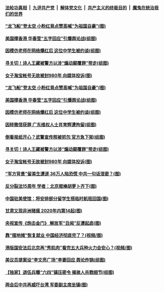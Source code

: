 

####  [法轮功真相](../../../../basic/blob/master/README.md?t=06011331) &nbsp;|&nbsp; [九评共产党](../../../../9ping.md/blob/master/README.md?t=06011331) &nbsp;|&nbsp; [解体党文化](../../../../jtdwh.md/blob/master/README.md?t=06011331)  &nbsp;|&nbsp; [共产主义的终极目的](../../../../gczydzjmd.md/blob/master/README.md?t=06011331) &nbsp;|&nbsp; [魔鬼在统治我们的世界](../../../../mgztzwmdsj.md/blob/master/README.md?t=06011331) 

#### [“龙飞船”登太空 小粉红竟点赞高喊“为祖国自豪”(图)](../pages/p1/935080.md?t=06011331) 

#### [美国撑香港 华春莹“五字回应”引爆舆论战(组图)](../pages/p1/935085.md?t=06011331) 

#### [因模仿老师在网络爆红后 这位中学生被约谈(组图)](../pages/p1/935079.md?t=06011331) 

#### [寻关切！诗人王藏被警方以涉“煽动颠覆罪”带走(组图)](../pages/p1/935069.md?t=06011331) 


#### [女子淘宝帐号无故被封980年 向媒体投诉(图)](../pages/p1/935053.md?t=06011331) 

#### [“龙飞船”登太空 小粉红竟点赞高喊“为祖国自豪”(图)](../pages/p1/935080.md?t=06011331) 

#### [美国撑香港 华春莹“五字回应”引爆舆论战(组图)](../pages/p1/935085.md?t=06011331) 

#### [因模仿老师在网络爆红后 这位中学生被约谈(组图)](../pages/p1/935079.md?t=06011331) 

#### [因转微信获罪 广东维权人士肖育辉遭拘留(组图)](../pages/p1/935067.md?t=06011331) 

#### [倒看报纸开心？武警宣传照被抓包 官方急下架(组图)](../pages/p1/935076.md?t=06011331) 

#### [寻关切！诗人王藏被警方以涉“煽动颠覆罪”带走(组图)](../pages/p1/935069.md?t=06011331) 


#### [女子淘宝帐号无故被封980年 向媒体投诉(图)](../pages/p1/935053.md?t=06011331) 

#### [“军方背景”留美生遭逐 36万人陷恐慌 中共一句话泄密？(图)](../pages/p1/935005.md?t=06011331) 

#### [反分裂法15周年 学者：北京棍棒胡萝卜齐下(图)](../pages/p1/935019.md?t=06011331) 

#### [中国驻美使馆：将安排部分留学生搭临时航班回国(图)](../pages/p1/935023.md?t=06011331) 

#### [甘肃又现非洲猪瘟 2020年内第14起(图)](../pages/p1/935017.md?t=06011331) 

#### [央视宣传《炮击金门》 解放军“丑闻”反遭起底(图)](../pages/p1/935000.md?t=06011331) 

#### [靠“摆地摊”恢复就业 中国经济彻底完了？(视频/图)](../pages/p1/935015.md?t=06011331) 

#### [港版国安法后北京再“秀肌肉”看完五大兵种火力会安心？(视频/图)](../pages/p1/935001.md?t=06011331) 

#### [美议员提案设“李文亮广场”李妻回应 舆论炸锅(组图)](../pages/p1/934998.md?t=06011331) 



#### [【独家】退伍兵曝“六四”镇压密令 揭骇人杀戮细节(组图)](../pages/p1/934908.md?t=06011331) 

#### [两会后中共再威吓台湾 军委副主席坐镇(图)](../pages/p1/934946.md?t=06011331) 


